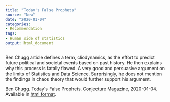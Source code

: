 ```yaml
---
title: "Today's False Prophets"
source: "New"
date: "2020-01-04"
categories:
- Recommendation
tags:
- Human side of statistics
output: html_document
---
```


Ben Chugg article defines a term, cliodynamics, as the effort to predict future political and societal events based on past history. He then explains why this process is fatally flawed. A very good and persuasive argument on the limits of Statistics and Data Science. Surprisingly, he does not mention the findings in chaos theory that would further support his argument.

<!--more-->

Ben Chugg. Today's False Prophets. Conjecture Magazine, 2020-01-04. Available in [html format](https://medium.com/conjecture-magazine/the-dangers-of-cliodynamics-c48392b4a985).